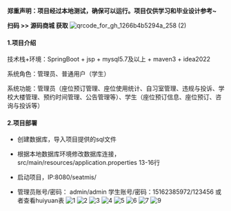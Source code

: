 **郑重声明：项目经过本地测试，确保可以运行。项目仅供学习和毕业设计参考~**

**扫码 >> 源码商城 获取** ![qrcode_for_gh_1266b4b5294a_258 (2)](https://github.com/user-attachments/assets/45838afd-19a8-4cdc-bdd5-74b9c76fb241)
#### 1.项目介绍


技术栈+环境：SpringBoot + jsp + mysql5.7及以上 + maven3 + idea2022

系统角色：管理员、普通用户（学生）

系统功能：管理员（座位预订管理、座位使用统计、自习室管理、违规与投诉、学校大楼管理、预约时间管理、公告管理等）、学生（座位预订信息、座位预订、咨询与投诉等）

#### 2.项目部署

- 创建数据库，导入项目提供的sql文件

- 根据本地数据库环境修改数据库连接，src/main/resources/application.properties  13-16行

- 启动项目，IP:8080/seatmis/

- 管理员账号/密码： admin/admin  学生账号/密码：15162385972/123456 或者查看huiyuan表
![1](https://github.com/user-attachments/assets/705c0c29-6b59-4458-95c5-a4ba77879850)
![2](https://github.com/user-attachments/assets/19b2dd48-2ce9-4d97-b420-331e2415506d)
![3](https://github.com/user-attachments/assets/d3899db9-6d77-408e-b501-f6d34fe864b6)
![4](https://github.com/user-attachments/assets/24a45896-9f90-41f9-b540-5565aa145db3)
![5](https://github.com/user-attachments/assets/012677d7-2859-4793-87c1-c5c7d04f56b5)
![6](https://github.com/user-attachments/assets/5a50672a-e615-432a-9b5e-026a26e6c15d)
![7](https://github.com/user-attachments/assets/236b6e15-1073-4c54-ae16-5ab8ff855d5c)
![9](https://github.com/user-attachments/assets/46d80017-564d-46f2-a7b1-55b54ebf7277)
